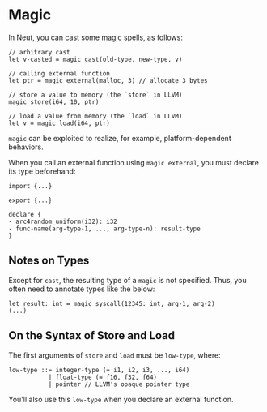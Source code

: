 # Magic

In Neut, you can cast some magic spells, as follows:

```neut
// arbitrary cast
let v-casted = magic cast(old-type, new-type, v)

// calling external function
let ptr = magic external(malloc, 3) // allocate 3 bytes

// store a value to memory (the `store` in LLVM)
magic store(i64, 10, ptr)

// load a value from memory (the `load` in LLVM)
let v = magic load(i64, ptr)
```

`magic` can be exploited to realize, for example, platform-dependent behaviors.

When you call an external function using `magic external`, you must declare its type beforehand:

```neut
import {...}

export {...}

declare {
- arc4random_uniform(i32): i32
- func-name(arg-type-1, ..., arg-type-n): result-type
}
```

## Notes on Types

Except for `cast`, the resulting type of a `magic` is not specified. Thus, you often need to annotate types like the below:

```neut
let result: int = magic syscall(12345: int, arg-1, arg-2)
(...)
```

## On the Syntax of Store and Load

The first arguments of `store` and `load` must be `low-type`, where:

```neut
low-type ::= integer-type (= i1, i2, i3, ..., i64)
           | float-type (= f16, f32, f64)
           | pointer // LLVM's opaque pointer type
```

You'll also use this `low-type` when you declare an external function.
